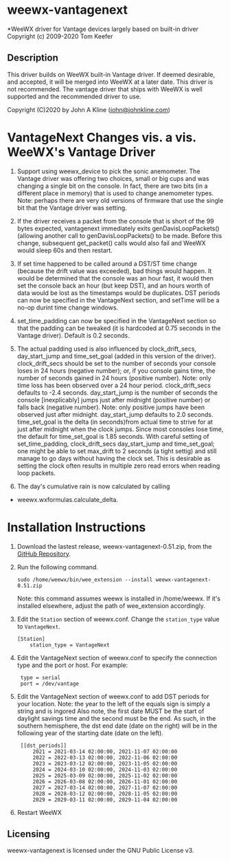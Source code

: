 # weewx-vantagenext
*WeeWX driver for Vantage devices largely based on built-in driver Copyright (c) 2009-2020 Tom Keefer

## Description

This driver builds on WeeWX built-in Vantage driver.  If deemed desirable, and accepted,
it will be merged into WeeWX at a later date.  This driver is not recommended.  The
vantage driver that ships with WeeWX is well supported and the recommended driver to use.

Copyright (C)2020 by John A Kline (john@johnkline.com)

# VantageNext Changes vis. a vis. WeeWX's Vantage Driver

1. Support using weewx_device to pick the sonic anemometer.  The Vantage
   driver was offering two choices, small or big cups and was changing
   a single bit on the console.  In fact, there are two bits (in a different
   place in memory) that is used to change anemometer types.  Note:  perhaps
   there are very old versions of firmware that use the single bit that
   the Vantage driver was setting.

1. If the driver receives a packet from the console that is short of the 99 bytes
   expected, vantagenext immediately exits genDavisLoopPackets() (allowing
   another call to genDavisLoopPackets() to be made.  Before this change,
   subsequent get_packet() calls would also fail and WeeWX would sleep 60s
   and then restart.

1. If set time happened to be called around a DST/ST time change (because
   the drift value was exceeded), bad things would happen.  It would be
   determined that the console was an hour fast, it would then set the
   console back an hour (but keep DST), and an hours worth of data would
   be lost as the timestamps would be duplicates.  DST periods can now
   be specified in the VantageNext section, and setTime will be a no-op
   durint time change windows.

1. set_time_padding can now be specified in the VantageNext section
   so that the padding can be tweaked (it is hardcoded at 0.75 seconds
   in the Vantage driver).  Default is 0.2 seconds.

1. The actual padding used is also influenced by clock_drift_secs,
   day_start_jump and time_set_goal (added in this version of the driver).
   clock_drift_secs should be set to the number of seconds
   your console loses in 24 hours (negative number); or, if you console
   gains time, the number of seconds gained in 24 hours (positive number).
   Note: only time loss has been observed over a 24 hour period.
   clock_drift_secs defaults to -2.4 seconds.
   day_start_jump is the number of seconds the console [inexplicably]
   jumps just after midnight (positive number) or falls back (negative
   number).  Note: only positive jumps have been observed just after
   midnight.  day_start_jump defaults to 2.0 seconds.
   time_set_goal is the delta (in seconds)from actual time to strive for
   at just after midnight when the clock jumps.  Since most consoles lose
   time, the default for time_set_goal is 1.85 seconds.
   With careful setting of set_time_padding, clock_drift_secs day_start_jump
   and time_set_goal; one might be able to set max_drift to 2 seconds (a tight
   settig) and still manage to go days without having the clock set.
   This is desirable as setting the clock often results in multiple
   zero read errors when reading loop packets.

1. The day's cumulative rain is now calculated by calling
-   weewx.wxformulas.calculate_delta.

# Installation Instructions

1. Download the lastest release, weewx-vantagenext-0.51.zip, from the
   [GitHub Repository](https://github.com/chaunceygardiner/weewx-vantagenext).

1. Run the following command.

   `sudo /home/weewx/bin/wee_extension --install weewx-vantagenext-0.51.zip`

   Note: this command assumes weewx is installed in /home/weewx.  If it's installed
   elsewhere, adjust the path of wee_extension accordingly.

1. Edit the `Station` section of weewx.conf.  Change the `station_type` value
   to `VantageNext`.

   ```
   [Station]
       station_type = VantageNext
   ```

1. Edit the VantageNext section of weewx.conf to specify the connection type
   and the port or host.  For example:
   ```
    type = serial
    port = /dev/vantage
   ```

1. Edit the VantageNext section of weewx.conf to add DST periods for your
   location.  Note: the year to the left of the equals sign is simply a
   string and is ingored  Also note, the first date MUST be the start
   of daylight savings time and the second must be the end.  As such, in
   the southern hemisphere, the dst end date (date on the right) will be
   in the following year of the starting date (date on the left).
   ```
    [[dst_periods]]
        2021 = 2021-03-14 02:00:00, 2021-11-07 02:00:00
        2022 = 2022-03-13 02:00:00, 2022-11-06 02:00:00
        2023 = 2023-03-12 02:00:00, 2023-11-05 02:00:00
        2024 = 2024-03-10 02:00:00, 2024-11-03 02:00:00
        2025 = 2025-03-09 02:00:00, 2025-11-02 02:00:00
        2026 = 2026-03-08 02:00:00, 2026-11-01 02:00:00
        2027 = 2027-03-14 02:00:00, 2027-11-07 02:00:00
        2028 = 2028-03-12 02:00:00, 2028-11-05 02:00:00
        2029 = 2029-03-11 02:00:00, 2029-11-04 02:00:00
   ```

1. Restart WeeWX

## Licensing

weewx-vantagenext is licensed under the GNU Public License v3.
